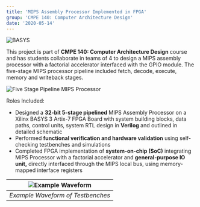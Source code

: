 ```yaml
---
title: 'MIPS Assembly Processor Implemented in FPGA'
group: 'CMPE 140: Computer Architecture Design'
date: '2020-05-14'
---
```

![BASYS](/images/basys-board.jpg)

This project is part of **CMPE 140: Computer Architecture Design** course and has students collaborate in teams of 4 to design a MIPS assembly processor with a factorial accelerator interfaced with the GPIO module. The five-stage MIPS processor pipeline included fetch, decode, execute, memory and writeback stages.

![Five Stage Pipeline MIPS Processor](/images/five-stage-pipeline.png)

Roles Included:
- Designed a **32-bit 5-stage pipelined** MIPS Assembly Processor on a Xilinx BASYS 3 Artix-7 FPGA Board with system building blocks, data paths, control units, system RTL design in **Verilog** and outlined in detailed schematic
- Performed **functional verification and hardware validation** using self-checking testbenches and simulations
- Completed FPGA implementation of **system-on-chip (SoC)** integrating MIPS Processor with a factorial accelerator and **general-purpose IO unit,** directly interfaced through the MIPS local bus, using memory-mapped interface registers

| ![Example Waveform](/images/example-waveform.jpg) |
|:--:|
| *Example Waveform of Testbenches* |
